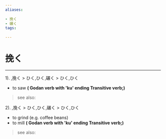 ```yaml
---
aliases:
    
- 挽く
- 碾く
tags:
    
---
```


# 挽く
---
1).
,挽く > ひく,ひく,碾く > ひく,ひく

- to saw
**( Godan verb with 'ku' ending Transitive verb;)**
> see also: 
            
2).
,挽く > ひく,ひく,碾く > ひく,ひく

- to grind (e.g. coffee beans)
- to mill
**( Godan verb with 'ku' ending Transitive verb;)**
> see also: 
            